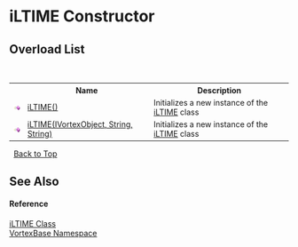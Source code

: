 # iLTIME Constructor 
 


## Overload List
&nbsp;<table><tr><th></th><th>Name</th><th>Description</th></tr><tr><td>![Public method](media/pubmethod.gif "Public method")</td><td><a href="M_VortexBase_iLTIME__ctor.md">iLTIME()</a></td><td>
Initializes a new instance of the <a href="T_VortexBase_iLTIME.md">iLTIME</a> class</td></tr><tr><td>![Public method](media/pubmethod.gif "Public method")</td><td><a href="M_VortexBase_iLTIME__ctor_1.md">iLTIME(IVortexObject, String, String)</a></td><td>
Initializes a new instance of the <a href="T_VortexBase_iLTIME.md">iLTIME</a> class</td></tr></table>&nbsp;
<a href="#iltime-constructor">Back to Top</a>

## See Also


#### Reference
<a href="T_VortexBase_iLTIME.md">iLTIME Class</a><br /><a href="N_VortexBase.md">VortexBase Namespace</a><br />